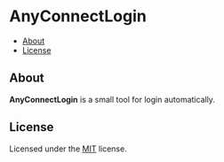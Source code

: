 # AnyConnectLogin

- [About](#about)
- [License](#license)

## About

**AnyConnectLogin** is a small tool for login automatically.

## License

Licensed under the [MIT](/LICENSE.txt) license.
